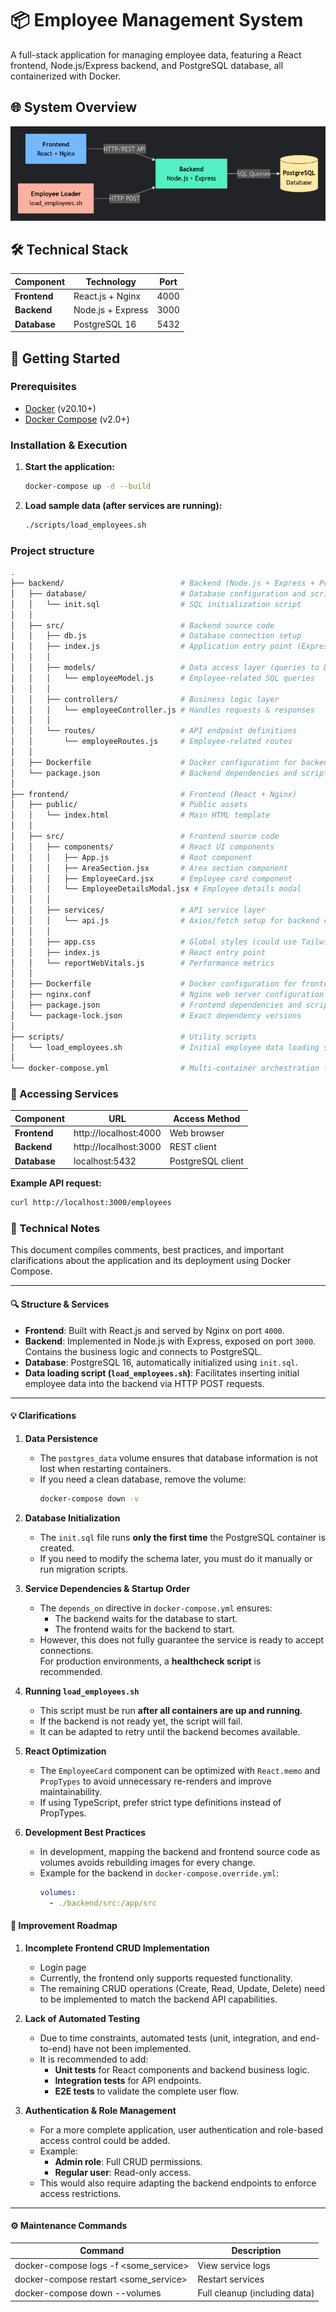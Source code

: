 # 📦 Employee Management System

A full-stack application for managing employee data, featuring a React frontend, Node.js/Express backend, and PostgreSQL database, all containerized with Docker.

## 🌐 System Overview

![System Architecture Diagram](./resources/Architecture_diagram.png)

## 🛠️ Technical Stack

| Component       | Technology               | Port  |
|-----------------|--------------------------|-------|
| **Frontend**    | React.js + Nginx         | 4000  |
| **Backend**     | Node.js + Express        | 3000  |
| **Database**    | PostgreSQL 16            | 5432  |

## 🚀 Getting Started

### Prerequisites

- [Docker](https://docs.docker.com/get-docker/) (v20.10+)
- [Docker Compose](https://docs.docker.com/compose/install/) (v2.0+)

### Installation & Execution

1. **Start the application:**
   ```bash
   docker-compose up -d --build
2. **Load sample data (after services are running):**
   ```bash
   ./scripts/load_employees.sh

### Project structure

```bash
.
├── backend/                          # Backend (Node.js + Express + PostgreSQL)
│   ├── database/                     # Database configuration and scripts
│   │   └── init.sql                  # SQL initialization script
│   │
│   ├── src/                          # Backend source code
│   │   ├── db.js                     # Database connection setup
│   │   ├── index.js                  # Application entry point (Express server)
│   │   │
│   │   ├── models/                   # Data access layer (queries to DB)
│   │   │   └── employeeModel.js      # Employee-related SQL queries
│   │   │
│   │   ├── controllers/              # Business logic layer
│   │   │   └── employeeController.js # Handles requests & responses
│   │   │
│   │   └── routes/                   # API endpoint definitions
│   │       └── employeeRoutes.js     # Employee-related routes
│   │
│   ├── Dockerfile                    # Docker configuration for backend
│   └── package.json                  # Backend dependencies and scripts
│
├── frontend/                         # Frontend (React + Nginx)
│   ├── public/                       # Public assets
│   │   └── index.html                # Main HTML template
│   │
│   ├── src/                          # Frontend source code
│   │   ├── components/               # React UI components
│   │   │   ├── App.js                # Root component
│   │   │   ├── AreaSection.jsx       # Area section component
│   │   │   ├── EmployeeCard.jsx      # Employee card component
│   │   │   └── EmployeeDetailsModal.jsx # Employee details modal
│   │   │
│   │   ├── services/                 # API service layer
│   │   │   └── api.js                # Axios/fetch setup for backend calls
│   │   │
│   │   ├── app.css                   # Global styles (could use Tailwind/Bootstrap)
│   │   ├── index.js                  # React entry point
│   │   └── reportWebVitals.js        # Performance metrics
│   │
│   ├── Dockerfile                    # Docker configuration for frontend
│   ├── nginx.conf                    # Nginx web server configuration
│   ├── package.json                  # Frontend dependencies and scripts
│   └── package-lock.json             # Exact dependency versions
│
├── scripts/                          # Utility scripts
│   └── load_employees.sh             # Initial employee data loading script
│
└── docker-compose.yml                # Multi-container orchestration (frontend + backend + db)
```
### 🔌 Accessing Services

| Component       | URL                      | Access Method     |
|-----------------|--------------------------|------------------ |
| **Frontend**    | http://localhost:4000    | Web browser       |
| **Backend**     | http://localhost:3000    | REST client       |
| **Database**    | localhost:5432           | PostgreSQL client |



**Example API request:**
  ```bash
  curl http://localhost:3000/employees
  ```

### 📓 Technical Notes

This document compiles comments, best practices, and important clarifications about the application and its deployment using Docker Compose.

---

#### 🔍 Structure & Services

- **Frontend**: Built with React.js and served by Nginx on port `4000`.
- **Backend**: Implemented in Node.js with Express, exposed on port `3000`.  
  Contains the business logic and connects to PostgreSQL.
- **Database**: PostgreSQL 16, automatically initialized using `init.sql`.
- **Data loading script (`load_employees.sh`)**: Facilitates inserting initial employee data into the backend via HTTP POST requests.

---

#### 💡 Clarifications

1. **Data Persistence**
   - The `postgres_data` volume ensures that database information is not lost when restarting containers.
   - If you need a clean database, remove the volume:
     ```bash
     docker-compose down -v
     ```

2. **Database Initialization**
   - The `init.sql` file runs **only the first time** the PostgreSQL container is created.
   - If you need to modify the schema later, you must do it manually or run migration scripts.

3. **Service Dependencies & Startup Order**
   - The `depends_on` directive in `docker-compose.yml` ensures:
     - The backend waits for the database to start.
     - The frontend waits for the backend to start.
   - However, this does not fully guarantee the service is ready to accept connections.  
     For production environments, a **healthcheck script** is recommended.

4. **Running `load_employees.sh`**
   - This script must be run **after all containers are up and running**.
   - If the backend is not ready yet, the script will fail.
   - It can be adapted to retry until the backend becomes available.

5. **React Optimization**
   - The `EmployeeCard` component can be optimized with `React.memo` and `PropTypes` to avoid unnecessary re-renders and improve maintainability.
   - If using TypeScript, prefer strict type definitions instead of PropTypes.

6. **Development Best Practices**
   - In development, mapping the backend and frontend source code as volumes avoids rebuilding images for every change.
   - Example for the backend in `docker-compose.override.yml`:
     ```yaml
     volumes:
       - ./backend/src:/app/src
     ```

#### 📝 Improvement Roadmap

1. **Incomplete Frontend CRUD Implementation**
   - Login page
   - Currently, the frontend only supports requested functionality.
   - The remaining CRUD operations (Create, Read, Update, Delete) need to be implemented to match the backend API capabilities.

2. **Lack of Automated Testing**
   - Due to time constraints, automated tests (unit, integration, and end-to-end) have not been implemented.
   - It is recommended to add:
     - **Unit tests** for React components and backend business logic.
     - **Integration tests** for API endpoints.
     - **E2E tests** to validate the complete user flow.

3. **Authentication & Role Management**
   - For a more complete application, user authentication and role-based access control could be added.
   - Example:
     - **Admin role**: Full CRUD permissions.
     - **Regular user**: Read-only access.
   - This would also require adapting the backend endpoints to enforce access restrictions.

---

#### ⚙️ Maintenance Commands
| Command                               | Description                   |
|---------------------------------------|-------------------------------|
| docker-compose logs -f <some_service> | View service logs             |
| docker-compose restart <some_service> | Restart services              |
| docker-compose down --volumes         | Full cleanup (including data) |